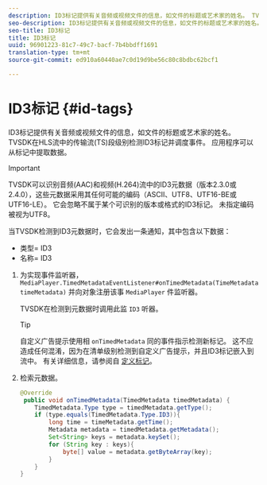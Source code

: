 ```yaml
---
description: ID3标记提供有关音频或视频文件的信息，如文件的标题或艺术家的姓名。 TVSDK在HLS流中的传输流(TS)段级别检测ID3标记并调度事件。 应用程序可以从标记中提取数据。
seo-description: ID3标记提供有关音频或视频文件的信息，如文件的标题或艺术家的姓名。 TVSDK在HLS流中的传输流(TS)段级别检测ID3标记并调度事件。 应用程序可以从标记中提取数据。
seo-title: ID3标记
title: ID3标记
uuid: 96901223-81c7-49c7-bacf-7b4bbdff1691
translation-type: tm+mt
source-git-commit: ed910a60440ae7c0d19d9be56c80c8bdbc62bcf1

---
```



# ID3标记 {#id-tags}

ID3标记提供有关音频或视频文件的信息，如文件的标题或艺术家的姓名。 TVSDK在HLS流中的传输流(TS)段级别检测ID3标记并调度事件。 应用程序可以从标记中提取数据。

>[!IMPORTANT]
>
>TVSDK可以识别音频(AAC)和视频(H.264)流中的ID3元数据（版本2.3.0或2.4.0），这些元数据采用其任何可能的编码（ASCII、UTF8、UTF16-BE或UTF16-LE）。 它会忽略不属于某个可识别的版本或格式的ID3标记。 未指定编码被视为UTF8。

当TVSDK检测到ID3元数据时，它会发出一条通知，其中包含以下数据：

* 类型= ID3
* 名称= ID3

1. 为实现事件监听器， `MediaPlayer.TimedMetadataEventListener#onTimedMetadata(TimeMetadata timeMetadata)` 并向对象注册该事 `MediaPlayer` 件监听器。

   TVSDK在检测到元数据时调用此监 `ID3` 听器。

   >[!TIP]
   >
   >自定义广告提示使用相 `onTimedMetadata` 同的事件指示检测新标记。 这不应造成任何混淆，因为在清单级别检测到自定义广告提示，并且ID3标记嵌入到流中。 有关详细信息，请参阅自 [定义标记](../../tvsdk-3x-android-prog/android-3x-advertising/ad-insertion/custom-tags-configure/android-3x-custom-tags-configure.md)。

1. 检索元数据。

   ```java
   @Override 
    public void onTimedMetadata(TimedMetadata timedMetadata) { 
       TimedMetadata.Type type = timedMetadata.getType(); 
       if (type.equals(TimedMetadata.Type.ID3)){ 
           long time = timeMetadata.getTime(); 
           Metadata metadata = timedMetadata.getMetadata(); 
           Set<String> keys = metadata.keySet(); 
           for (String key : keys){ 
               byte[] value = metadata.getByteArray(key); 
           } 
       } 
   }
   ```
